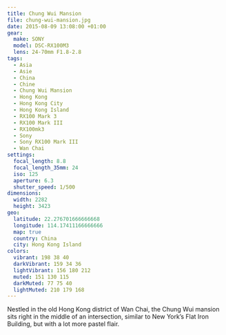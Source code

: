 ```yaml
---
title: Chung Wui Mansion
file: chung-wui-mansion.jpg
date: 2015-08-09 13:08:00 +01:00
gear:
  make: SONY
  model: DSC-RX100M3
  lens: 24-70mm F1.8-2.8
tags:
  - Asia
  - Asie
  - China
  - Chine
  - Chung Wui Mansion
  - Hong Kong
  - Hong Kong City
  - Hong Kong Island
  - RX100 Mark 3
  - RX100 Mark III
  - RX100mk3
  - Sony
  - Sony RX100 Mark III
  - Wan Chai
settings:
  focal_length: 8.8
  focal_length_35mm: 24
  iso: 125
  aperture: 6.3
  shutter_speed: 1/500
dimensions:
  width: 2282
  height: 3423
geo:
  latitude: 22.276701666666668
  longitude: 114.17411166666666
  map: true
  country: China
  city: Hong Kong Island
colors:
  vibrant: 198 38 40
  darkVibrant: 159 34 36
  lightVibrant: 156 180 212
  muted: 151 130 115
  darkMuted: 77 75 40
  lightMuted: 210 179 168
---
```


Nestled in the old Hong Kong district of Wan Chai, the Chung Wui mansion sits right in the middle of an intersection, similar to New York’s Flat Iron Building, but with a lot more pastel flair.
